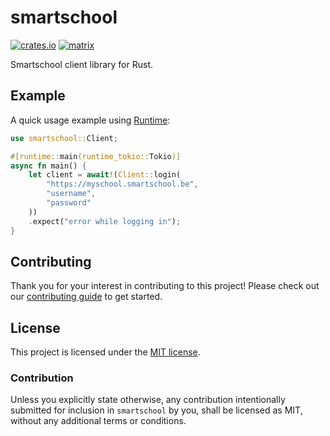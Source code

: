 # smartschool

[![crates.io](https://img.shields.io/crates/v/smartschool.svg)](https://crates.io/crates/smartschool)
[![matrix](https://img.shields.io/matrix/rust-smartschool:matrix.org.svg)](https://matrix.to/#/#rust-smartschool:matrix.org)

Smartschool client library for Rust.

## Example

A quick usage example using [Runtime](https://crates.io/crates/runtime):

```rust
use smartschool::Client;

#[runtime::main(runtime_tokio::Tokio)]
async fn main() {
    let client = await!(Client::login(
        "https://myschool.smartschool.be",
        "username",
        "password"
    ))
    .expect("error while logging in");
}
```

## Contributing

Thank you for your interest in contributing to this project! Please check out our [contributing guide](CONTRIBUTING.md) to get started.

## License

This project is licensed under the [MIT license](LICENSE).

### Contribution

Unless you explicitly state otherwise, any contribution intentionally submitted
for inclusion in `smartschool` by you, shall be licensed as MIT, without any additional
terms or conditions.